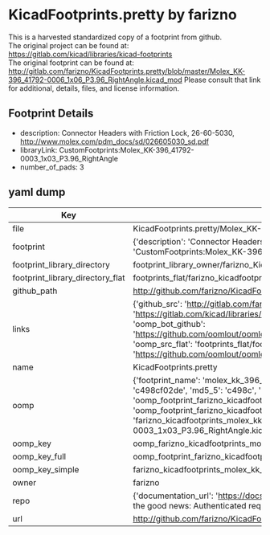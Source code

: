 # KicadFootprints.pretty by farizno  
This is a harvested standardized copy of a footprint from github.  
The original project can be found at:  
https://gitlab.com/kicad/libraries/kicad-footprints  
The original footprint can be found at:
http://gitlab.com/farizno/KicadFootprints.pretty/blob/master/Molex_KK-396_41792-0006_1x06_P3.96_RightAngle.kicad_mod
Please consult that link for additional, details, files, and license information.  
## Footprint Details
* description: Connector Headers with Friction Lock, 26-60-5030, http://www.molex.com/pdm_docs/sd/026605030_sd.pdf  
* libraryLink: CustomFootprints:Molex_KK-396_41792-0003_1x03_P3.96_RightAngle  
* number_of_pads: 3  
## yaml dump  
| Key | Value |  
| --- | --- |  
| file | KicadFootprints.pretty/Molex_KK-396_41792-0003_1x03_P3.96_RightAngle.kicad_mod |  
| footprint | {'description': 'Connector Headers with Friction Lock, 26-60-5030, http://www.molex.com/pdm_docs/sd/026605030_sd.pdf', 'libraryLink': 'CustomFootprints:Molex_KK-396_41792-0003_1x03_P3.96_RightAngle', 'number_of_pads': 3} |  
| footprint_library_directory | footprint_library_owner/farizno_KicadFootprints.pretty |  
| footprint_library_directory_flat | footprints_flat/farizno_kicadfootprints_molex_kk_396_41792_0003_1x03_p3_96_rightangle/working |  
| github_path | http://github.com/farizno/KicadFootprints.pretty/blob/master/Molex_KK-396_41792-0003_1x03_P3.96_RightAngle.kicad_mod |  
| links | {'github_src': 'http://gitlab.com/farizno/KicadFootprints.pretty/blob/master/Molex_KK-396_41792-0006_1x06_P3.96_RightAngle.kicad_mod', 'github_src_repo': 'https://gitlab.com/kicad/libraries/kicad-footprints', 'oomp_bot': 'footprints/farizno_kicadfootprints_molex_kk_396_41792_0003_1x03_p3_96_rightangle/working', 'oomp_bot_github': 'https://github.com/oomlout/oomlout_oomp_footprint_bot/tree/main/footprints/farizno_kicadfootprints_molex_kk_396_41792_0003_1x03_p3_96_rightangle/working', 'oomp_src_flat': 'footprints_flat/footprints_flat/farizno_kicadfootprints_molex_kk_396_41792_0003_1x03_p3_96_rightangle/working', 'oomp_src_flat_github': 'https://github.com/oomlout/oomlout_oomp_footprint_src/tree/main/footprints_flat/farizno_kicadfootprints_molex_kk_396_41792_0003_1x03_p3_96_rightangle/working'} |  
| name | KicadFootprints.pretty |  
| oomp | {'footprint_name': 'molex_kk_396_41792_0003_1x03_p3_96_rightangle', 'library_name': 'kicadfootprints', 'md5': 'c498cf02decd937667f64e8bffdc93e5', 'md5_10': 'c498cf02de', 'md5_5': 'c498c', 'md5_6': 'c498cf', 'oomp_key': 'oomp_farizno_kicadfootprints_molex_kk_396_41792_0003_1x03_p3_96_rightangle', 'oomp_key_extra': 'oomp_footprint_farizno_kicadfootprints_molex_kk_396_41792_0003_1x03_p3_96_rightangle', 'oomp_key_full': 'oomp_footprint_farizno_kicadfootprints_molex_kk_396_41792_0003_1x03_p3_96_rightangle_c498cf', 'oomp_key_simple': 'farizno_kicadfootprints_molex_kk_396_41792_0003_1x03_p3_96_rightangle', 'original_filename': 'KicadFootprints.pretty/Molex_KK-396_41792-0003_1x03_P3.96_RightAngle.kicad_mod', 'owner_name': 'farizno'} |  
| oomp_key | oomp_farizno_kicadfootprints_molex_kk_396_41792_0003_1x03_p3_96_rightangle |  
| oomp_key_full | oomp_footprint_farizno_kicadfootprints_molex_kk_396_41792_0003_1x03_p3_96_rightangle |  
| oomp_key_simple | farizno_kicadfootprints_molex_kk_396_41792_0003_1x03_p3_96_rightangle |  
| owner | farizno |  
| repo | {'documentation_url': 'https://docs.github.com/rest/overview/resources-in-the-rest-api#rate-limiting', 'message': "API rate limit exceeded for 84.66.173.59. (But here's the good news: Authenticated requests get a higher rate limit. Check out the documentation for more details.)"} |  
| url | http://github.com/farizno/KicadFootprints.pretty |  

